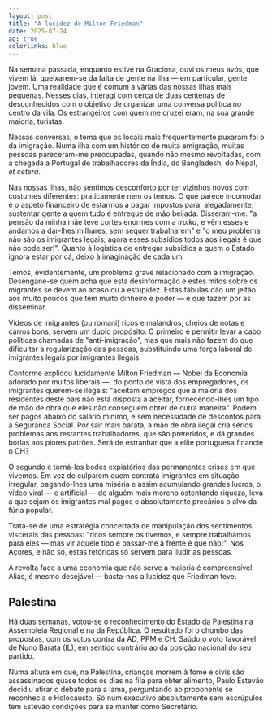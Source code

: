 ```yaml
---
layout: post
title: "A lucidez de Milton Friedman"
date: 2025-07-24
ao: true
colorlinks: blue
---
```

Na semana passada, enquanto estive na Graciosa, ouvi os meus avós, que vivem lá, queixarem-se da falta de gente na ilha — em particular, gente jovem. Uma realidade que é comum a várias das nossas ilhas mais pequenas.
Nesses dias, interagi com cerca de duas centenas de desconhecidos com o objetivo de organizar uma conversa política no centro da vila. Os estrangeiros com quem me cruzei eram, na sua grande maioria, turistas.

Nessas conversas, o tema que os locais mais frequentemente puxaram foi o da imigração. Numa ilha com um histórico de muita emigração, muitas pessoas pareceram-me preocupadas, quando não mesmo revoltadas, com a chegada a Portugal de trabalhadores da Índia, do Bangladesh, do Nepal, *et cetera*.

Nas nossas ilhas, não sentimos desconforto por ter vizinhos novos com costumes diferentes: praticamente nem os temos. O que parece incomodar é o aspeto financeiro de estarmos a pagar impostos para, alegadamente, sustentar gente a quem tudo é entregue de mão beijada. Disseram-me: "a pensão da minha mãe teve cortes enormes com a *troika*, e vêm esses e andamos a dar-lhes milhares, sem sequer trabalharem" e "o meu problema não são os imigrantes legais; agora esses subsídios todos aos ilegais é que não pode ser!". Quanto à logística de entregar subsídios a quem o Estado ignora estar por cá, deixo à imaginação de cada um.

Temos, evidentemente, um problema grave relacionado com a imigração. Desengane-se quem acha que esta desinformação e estes mitos sobre os migrantes se devem ao acaso ou à estupidez. Estas fábulas dão um jeitão aos muito poucos que têm muito dinheiro e poder — e que fazem por as disseminar.

Vídeos de imigrantes (ou romani) ricos e malandros, cheios de notas e carros bons, servem um duplo propósito. O primeiro é permitir levar a cabo políticas chamadas de "anti-imigração", mas que mais não fazem do que dificultar a regularização das pessoas, substituindo uma força laboral de imigrantes legais por imigrantes ilegais.

Conforme explicou lucidamente Milton Friedman — Nobel da Economia adorado por muitos liberais —, do ponto de vista dos empregadores, os imigrantes querem-se ilegais: "aceitam empregos que a maioria dos residentes deste país não está disposta a aceitar, fornecendo-lhes um tipo de mão de obra que eles não conseguem obter de outra maneira". Podem ser pagos abaixo do salário mínimo, e sem necessidade de descontos para a Segurança Social. Por sair mais barata, a mão de obra ilegal cria sérios problemas aos restantes trabalhadores, que são preteridos, e dá grandes borlas aos piores patrões. Será de estranhar que a elite portuguesa financie o CH?

O segundo é torná-los bodes expiatórios das permanentes crises em que vivemos. Em vez de culparem quem contrata imigrantes em situação irregular, pagando-lhes uma miséria e assim acumulando grandes lucros, o vídeo viral — e artificial — de alguém mais moreno ostentando riqueza, leva a que sejam os imigrantes mal pagos e absolutamente precários o alvo da fúria popular.

Trata-se de uma estratégia concertada de manipulação dos sentimentos viscerais das pessoas: "ricos sempre os tivemos, e sempre trabalhámos para eles — mas vir aquele tipo e passar-me à frente é que não!". Nos Açores, e não só, estas retóricas só servem para iludir as pessoas.

A revolta face a uma economia que não serve a maioria é compreensível. Aliás, é mesmo desejável — basta-nos a lucidez que Friedman teve.

## Palestina

Há duas semanas, votou-se o reconhecimento do Estado da Palestina na Assembleia Regional e na da República. O resultado foi o chumbo das propostas, com os votos contra da AD, PPM e CH. Saúdo o voto favorável de Nuno Barata (IL), em sentido contrário ao da posição nacional do seu partido.

Numa altura em que, na Palestina, crianças morrem à fome e civis são assassinados quase todos os dias na fila para obter alimento, Paulo Estevão decidiu atirar o debate para a lama, perguntando ao proponente se reconhecia o Holocausto. Só num executivo absolutamente sem escrúpulos tem Estevão condições para se manter como Secretário.
